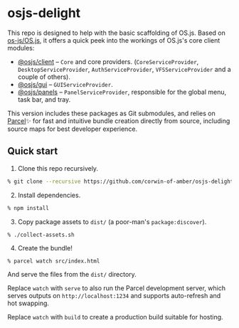 # osjs-delight

This repo is designed to help with the basic scaffolding of OS.js.
Based on [os-js/OS.js](https://github.com/os-js/OS.js), it offers a quick peek into the workings of OS.js's core client modules:
 * [@osjs/client](https://github.com/os-js/osjs-client) – `Core` and core providers.
   (`CoreServiceProvider`, `DesktopServiceProvider`, `AuthServiceProvider`, `VFSServiceProvider` and a couple of others).
 * [@osjs/gui](https://github.com/os-js/osjs-gui) – `GUIServiceProvider`.
 * [@osjs/panels](https://github.com/os-js/osjs-panels) – `PanelServiceProvider`, responsible for the global menu,
   task bar, and tray.
 
This version includes these packages as Git submodules, and relies on [Parcel](https://parceljs.org)✨
for fast and intuitive bundle creation directly from source, including source maps for best developer
experience.

## Quick start

 1. Clone this repo recursively.
```sh
% git clone --recursive https://github.com/corwin-of-amber/osjs-delight
```

 2. Install dependencies.
```sh
% npm install
```

 3. Copy package assets to `dist/` (a poor-man's `package:discover`).
```sh
% ./collect-assets.sh
```

 4. Create the bundle!
```
% parcel watch src/index.html
```
 And serve the files from the `dist/` directory.
 
 Replace `watch` with `serve` to also run the Parcel development server, which serves outputs on
 `http://localhost:1234` and supports auto-refresh and hot swapping.
 
 Replace `watch` with `build` to create a production build suitable for hosting. 
